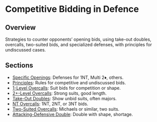 # Competitive Bidding in Defence

## Overview
Strategies to counter opponents’ opening bids, using take-out doubles, overcalls, two-suited bids, and specialized defenses, with principles for undiscussed cases.

## Sections
- [Specific Openings](defence-specific-openings.md): Defenses for 1NT, Multi 2♦, others.
- [Principles](general-principles.md): Rules for competitive and undiscussed bids.
- [1-Level Overcalls](overcalls-one-level.md): Suit bids for competition or shape.
- [2+-Level Overcalls](overcalls-two-level.md): Strong suits, good length.
- [Take-Out Doubles](take-out-doubles.md): Show unbid suits, often majors.
- [NT Overcalls](nt-overcalls.md): 1NT, 2NT, or 3NT bids.
- [Two-Suited Overcalls](two-suited-overcalls.md): Michaels or similar, two suits.
- [Attacking-Defensive Double](attacking-defensive-double.md): Double with shape, shortage.